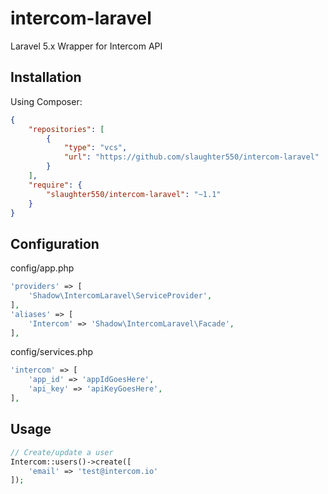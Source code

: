# intercom-laravel
Laravel 5.x Wrapper for Intercom API

## Installation

Using Composer:
```json
{
    "repositories": [
        {
            "type": "vcs",
            "url": "https://github.com/slaughter550/intercom-laravel"
        }
    ],
    "require": {
        "slaughter550/intercom-laravel": "~1.1"
    }
}
```

## Configuration
config/app.php
```php
'providers' => [
    'Shadow\IntercomLaravel\ServiceProvider',
],
'aliases' => [
    'Intercom' => 'Shadow\IntercomLaravel\Facade',
],
```

config/services.php
```php
'intercom' => [
    'app_id' => 'appIdGoesHere',
    'api_key' => 'apiKeyGoesHere',
],
```

## Usage
```php
// Create/update a user
Intercom::users()->create([
    'email' => 'test@intercom.io'
]);
```

